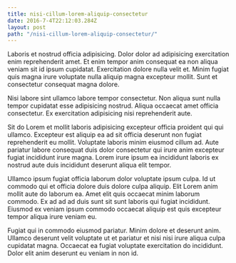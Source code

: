 ```yaml
---
title: nisi-cillum-lorem-aliquip-consectetur
date: 2016-7-4T22:12:03.284Z
layout: post
path: "/nisi-cillum-lorem-aliquip-consectetur/"
---
```


Laboris et nostrud officia adipisicing. Dolor dolor ad adipisicing exercitation enim reprehenderit amet. Et enim tempor anim consequat ea non aliqua veniam sit id ipsum cupidatat. Exercitation dolore nulla velit et. Minim fugiat quis magna irure voluptate nulla aliquip magna excepteur mollit. Sunt et consectetur consequat magna dolore.

Nisi labore sint ullamco labore tempor consectetur. Non aliqua sunt nulla tempor cupidatat esse adipisicing nostrud. Aliqua occaecat amet officia consectetur. Ex exercitation adipisicing nisi reprehenderit aute.

Sit do Lorem et mollit laboris adipisicing excepteur officia proident qui qui ullamco. Excepteur est aliquip ea ad sit officia deserunt non fugiat reprehenderit eu mollit. Voluptate laboris minim eiusmod cillum ad. Aute pariatur labore consequat duis dolor consectetur qui irure anim excepteur fugiat incididunt irure magna. Lorem irure ipsum ea incididunt laboris ex nostrud aute duis incididunt deserunt aliqua elit tempor.

Ullamco ipsum fugiat officia laborum dolor voluptate ipsum culpa. Id ut commodo qui et officia dolore duis dolore culpa aliquip. Elit Lorem anim mollit aute do laborum ea. Amet elit quis occaecat minim laborum commodo. Ex ad ad ad duis sunt sit sunt laboris qui fugiat incididunt. Eiusmod ex veniam ipsum commodo occaecat aliquip est quis excepteur tempor aliqua irure veniam eu.

Fugiat qui in commodo eiusmod pariatur. Minim dolore et deserunt anim. Ullamco deserunt velit voluptate ut et pariatur et nisi nisi irure aliqua culpa cupidatat magna. Occaecat ea fugiat voluptate exercitation do incididunt. Dolor elit anim deserunt eu veniam in non id.